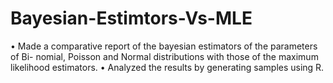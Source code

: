 # Bayesian-Estimtors-Vs-MLE
• Made a comparative report of the bayesian estimators of the parameters of Bi- nomial, Poisson and Normal distributions with those of the maximum likelihood estimators. • Analyzed the results by generating samples using R.
